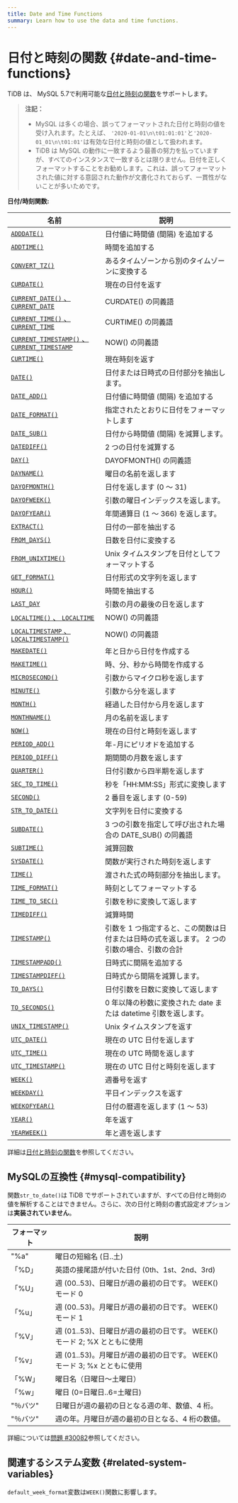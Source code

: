 ```yaml
---
title: Date and Time Functions
summary: Learn how to use the data and time functions.
---
```


# 日付と時刻の関数 {#date-and-time-functions}

TiDB は、 MySQL 5.7で利用可能な[日付と時刻の関数](https://dev.mysql.com/doc/refman/5.7/en/numeric-functions.html)をサポートします。

> **注記：**
>
> -   MySQL は多くの場合、誤ってフォーマットされた日付と時刻の値を受け入れます。たとえば、 `'2020-01-01\n\t01:01:01'`と`'2020-01_01\n\t01:01'`は有効な日付と時刻の値として扱われます。
> -   TiDB は MySQL の動作に一致するよう最善の努力を払っていますが、すべてのインスタンスで一致するとは限りません。日付を正しくフォーマットすることをお勧めします。これは、誤ってフォーマットされた値に対する意図された動作が文書化されておらず、一貫性がないことが多いためです。

**日付/時刻関数:**

| 名前                                                                                                                                             | 説明                                                |
| ---------------------------------------------------------------------------------------------------------------------------------------------- | ------------------------------------------------- |
| [`ADDDATE()`](https://dev.mysql.com/doc/refman/8.0/en/date-and-time-functions.html#function_adddate)                                           | 日付値に時間値 (間隔) を追加する                                |
| [`ADDTIME()`](https://dev.mysql.com/doc/refman/8.0/en/date-and-time-functions.html#function_addtime)                                           | 時間を追加する                                           |
| [`CONVERT_TZ()`](https://dev.mysql.com/doc/refman/8.0/en/date-and-time-functions.html#function_convert-tz)                                     | あるタイムゾーンから別のタイムゾーンに変換する                           |
| [`CURDATE()`](https://dev.mysql.com/doc/refman/8.0/en/date-and-time-functions.html#function_curdate)                                           | 現在の日付を返す                                          |
| [`CURRENT_DATE()` 、 `CURRENT_DATE`](https://dev.mysql.com/doc/refman/8.0/en/date-and-time-functions.html#function_current-date)                | CURDATE() の同義語                                    |
| [`CURRENT_TIME()` 、 `CURRENT_TIME`](https://dev.mysql.com/doc/refman/8.0/en/date-and-time-functions.html#function_current-time)                | CURTIME() の同義語                                    |
| [`CURRENT_TIMESTAMP()` 、 `CURRENT_TIMESTAMP`](https://dev.mysql.com/doc/refman/8.0/en/date-and-time-functions.html#function_current-timestamp) | NOW() の同義語                                        |
| [`CURTIME()`](https://dev.mysql.com/doc/refman/8.0/en/date-and-time-functions.html#function_curtime)                                           | 現在時刻を返す                                           |
| [`DATE()`](https://dev.mysql.com/doc/refman/8.0/en/date-and-time-functions.html#function_date)                                                 | 日付または日時式の日付部分を抽出します。                              |
| [`DATE_ADD()`](https://dev.mysql.com/doc/refman/8.0/en/date-and-time-functions.html#function_date-add)                                         | 日付値に時間値 (間隔) を追加する                                |
| [`DATE_FORMAT()`](https://dev.mysql.com/doc/refman/8.0/en/date-and-time-functions.html#function_date-format)                                   | 指定されたとおりに日付をフォーマットします                             |
| [`DATE_SUB()`](https://dev.mysql.com/doc/refman/8.0/en/date-and-time-functions.html#function_date-sub)                                         | 日付から時間値 (間隔) を減算します。                              |
| [`DATEDIFF()`](https://dev.mysql.com/doc/refman/8.0/en/date-and-time-functions.html#function_datediff)                                         | 2 つの日付を減算する                                       |
| [`DAY()`](https://dev.mysql.com/doc/refman/8.0/en/date-and-time-functions.html#function_day)                                                   | DAYOFMONTH() の同義語                                 |
| [`DAYNAME()`](https://dev.mysql.com/doc/refman/8.0/en/date-and-time-functions.html#function_dayname)                                           | 曜日の名前を返します                                        |
| [`DAYOFMONTH()`](https://dev.mysql.com/doc/refman/8.0/en/date-and-time-functions.html#function_dayofmonth)                                     | 日付を返します (0 ～ 31)                                  |
| [`DAYOFWEEK()`](https://dev.mysql.com/doc/refman/8.0/en/date-and-time-functions.html#function_dayofweek)                                       | 引数の曜日インデックスを返します。                                 |
| [`DAYOFYEAR()`](https://dev.mysql.com/doc/refman/8.0/en/date-and-time-functions.html#function_dayofyear)                                       | 年間通算日 (1 ～ 366) を返します。                            |
| [`EXTRACT()`](https://dev.mysql.com/doc/refman/8.0/en/date-and-time-functions.html#function_extract)                                           | 日付の一部を抽出する                                        |
| [`FROM_DAYS()`](https://dev.mysql.com/doc/refman/8.0/en/date-and-time-functions.html#function_from-days)                                       | 日数を日付に変換する                                        |
| [`FROM_UNIXTIME()`](https://dev.mysql.com/doc/refman/8.0/en/date-and-time-functions.html#function_from-unixtime)                               | Unix タイムスタンプを日付としてフォーマットする                        |
| [`GET_FORMAT()`](https://dev.mysql.com/doc/refman/8.0/en/date-and-time-functions.html#function_get-format)                                     | 日付形式の文字列を返します                                     |
| [`HOUR()`](https://dev.mysql.com/doc/refman/8.0/en/date-and-time-functions.html#function_hour)                                                 | 時間を抽出する                                           |
| [`LAST_DAY`](https://dev.mysql.com/doc/refman/8.0/en/date-and-time-functions.html#function_last-day)                                           | 引数の月の最後の日を返します                                    |
| [`LOCALTIME()` 、 `LOCALTIME`](https://dev.mysql.com/doc/refman/8.0/en/date-and-time-functions.html#function_localtime)                         | NOW() の同義語                                        |
| [`LOCALTIMESTAMP` 、 `LOCALTIMESTAMP()`](https://dev.mysql.com/doc/refman/8.0/en/date-and-time-functions.html#function_localtimestamp)          | NOW() の同義語                                        |
| [`MAKEDATE()`](https://dev.mysql.com/doc/refman/8.0/en/date-and-time-functions.html#function_makedate)                                         | 年と日から日付を作成する                                      |
| [`MAKETIME()`](https://dev.mysql.com/doc/refman/8.0/en/date-and-time-functions.html#function_maketime)                                         | 時、分、秒から時間を作成する                                    |
| [`MICROSECOND()`](https://dev.mysql.com/doc/refman/8.0/en/date-and-time-functions.html#function_microsecond)                                   | 引数からマイクロ秒を返します                                    |
| [`MINUTE()`](https://dev.mysql.com/doc/refman/8.0/en/date-and-time-functions.html#function_minute)                                             | 引数から分を返します                                        |
| [`MONTH()`](https://dev.mysql.com/doc/refman/8.0/en/date-and-time-functions.html#function_month)                                               | 経過した日付から月を返します                                    |
| [`MONTHNAME()`](https://dev.mysql.com/doc/refman/8.0/en/date-and-time-functions.html#function_monthname)                                       | 月の名前を返します                                         |
| [`NOW()`](https://dev.mysql.com/doc/refman/8.0/en/date-and-time-functions.html#function_now)                                                   | 現在の日付と時刻を返します                                     |
| [`PERIOD_ADD()`](https://dev.mysql.com/doc/refman/8.0/en/date-and-time-functions.html#function_period-add)                                     | 年-月にピリオドを追加する                                     |
| [`PERIOD_DIFF()`](https://dev.mysql.com/doc/refman/8.0/en/date-and-time-functions.html#function_period-diff)                                   | 期間間の月数を返します                                       |
| [`QUARTER()`](https://dev.mysql.com/doc/refman/8.0/en/date-and-time-functions.html#function_quarter)                                           | 日付引数から四半期を返します                                    |
| [`SEC_TO_TIME()`](https://dev.mysql.com/doc/refman/8.0/en/date-and-time-functions.html#function_sec-to-time)                                   | 秒を「HH:MM:SS」形式に変換します                              |
| [`SECOND()`](https://dev.mysql.com/doc/refman/8.0/en/date-and-time-functions.html#function_second)                                             | 2 番目を返します (0-59)                                  |
| [`STR_TO_DATE()`](https://dev.mysql.com/doc/refman/8.0/en/date-and-time-functions.html#function_str-to-date)                                   | 文字列を日付に変換する                                       |
| [`SUBDATE()`](https://dev.mysql.com/doc/refman/8.0/en/date-and-time-functions.html#function_subdate)                                           | 3 つの引数を指定して呼び出された場合の DATE_SUB() の同義語              |
| [`SUBTIME()`](https://dev.mysql.com/doc/refman/8.0/en/date-and-time-functions.html#function_subtime)                                           | 減算回数                                              |
| [`SYSDATE()`](https://dev.mysql.com/doc/refman/8.0/en/date-and-time-functions.html#function_sysdate)                                           | 関数が実行された時刻を返します                                   |
| [`TIME()`](https://dev.mysql.com/doc/refman/8.0/en/date-and-time-functions.html#function_time)                                                 | 渡された式の時刻部分を抽出します。                                 |
| [`TIME_FORMAT()`](https://dev.mysql.com/doc/refman/8.0/en/date-and-time-functions.html#function_time-format)                                   | 時刻としてフォーマットする                                     |
| [`TIME_TO_SEC()`](https://dev.mysql.com/doc/refman/8.0/en/date-and-time-functions.html#function_time-to-sec)                                   | 引数を秒に変換して返します                                     |
| [`TIMEDIFF()`](https://dev.mysql.com/doc/refman/8.0/en/date-and-time-functions.html#function_timediff)                                         | 減算時間                                              |
| [`TIMESTAMP()`](https://dev.mysql.com/doc/refman/8.0/en/date-and-time-functions.html#function_timestamp)                                       | 引数を 1 つ指定すると、この関数は日付または日時の式を返します。 2 つの引数の場合、引数の合計 |
| [`TIMESTAMPADD()`](https://dev.mysql.com/doc/refman/8.0/en/date-and-time-functions.html#function_timestampadd)                                 | 日時式に間隔を追加する                                       |
| [`TIMESTAMPDIFF()`](https://dev.mysql.com/doc/refman/8.0/en/date-and-time-functions.html#function_timestampdiff)                               | 日時式から間隔を減算します。                                    |
| [`TO_DAYS()`](https://dev.mysql.com/doc/refman/8.0/en/date-and-time-functions.html#function_to-days)                                           | 日付引数を日数に変換して返します                                  |
| [`TO_SECONDS()`](https://dev.mysql.com/doc/refman/8.0/en/date-and-time-functions.html#function_to-seconds)                                     | 0 年以降の秒数に変換された date または datetime 引数を返します。         |
| [`UNIX_TIMESTAMP()`](https://dev.mysql.com/doc/refman/8.0/en/date-and-time-functions.html#function_unix-timestamp)                             | Unix タイムスタンプを返す                                   |
| [`UTC_DATE()`](https://dev.mysql.com/doc/refman/8.0/en/date-and-time-functions.html#function_utc-date)                                         | 現在の UTC 日付を返します                                   |
| [`UTC_TIME()`](https://dev.mysql.com/doc/refman/8.0/en/date-and-time-functions.html#function_utc-time)                                         | 現在の UTC 時間を返します                                   |
| [`UTC_TIMESTAMP()`](https://dev.mysql.com/doc/refman/8.0/en/date-and-time-functions.html#function_utc-timestamp)                               | 現在の UTC 日付と時刻を返します                                |
| [`WEEK()`](https://dev.mysql.com/doc/refman/8.0/en/date-and-time-functions.html#function_week)                                                 | 週番号を返す                                            |
| [`WEEKDAY()`](https://dev.mysql.com/doc/refman/8.0/en/date-and-time-functions.html#function_weekday)                                           | 平日インデックスを返す                                       |
| [`WEEKOFYEAR()`](https://dev.mysql.com/doc/refman/8.0/en/date-and-time-functions.html#function_weekofyear)                                     | 日付の暦週を返します (1 ～ 53)                               |
| [`YEAR()`](https://dev.mysql.com/doc/refman/8.0/en/date-and-time-functions.html#function_year)                                                 | 年を返す                                              |
| [`YEARWEEK()`](https://dev.mysql.com/doc/refman/8.0/en/date-and-time-functions.html#function_yearweek)                                         | 年と週を返します                                          |

詳細は[日付と時刻の関数](https://dev.mysql.com/doc/refman/8.0/en/date-and-time-functions.html)を参照してください。

## MySQLの互換性 {#mysql-compatibility}

関数`str_to_date()`は TiDB でサポートされていますが、すべての日付と時刻の値を解析することはできません。さらに、次の日付と時刻の書式設定オプションは**実装されていません**。

| フォーマット          | 説明                                               |
| --------------- | ------------------------------------------------ |
| &quot;%a&quot;  | 曜日の短縮名 (日..土)                                    |
| 「%D」            | 英語の接尾語が付いた日付 (0th、1st、2nd、3rd)                   |
| 「%U」            | 週 (00..53)、日曜日が週の最初の日です。 WEEK() モード 0            |
| 「%u」            | 週 (00..53)。月曜日が週の最初の日です。 WEEK() モード 1            |
| 「%V」            | 週 (01..53)、日曜日が週の最初の日です。 WEEK() モード 2; %X とともに使用 |
| 「%v」            | 週 (01..53)。月曜日が週の最初の日です。 WEEK() モード 3; %x とともに使用 |
| 「%W」            | 曜日名（日曜日～土曜日）                                     |
| 「%w」            | 曜日 (0=日曜日..6=土曜日)                                |
| &quot;％バツ&quot; | 日曜日が週の最初の日となる週の年、数値、4 桁。                         |
| &quot;％バツ&quot; | 週の年。月曜日が週の最初の日となる、4 桁の数値。                        |

詳細については[問題 #30082](https://github.com/pingcap/tidb/issues/30082)参照してください。

## 関連するシステム変数 {#related-system-variables}

`default_week_format`変数は`WEEK()`関数に影響します。

